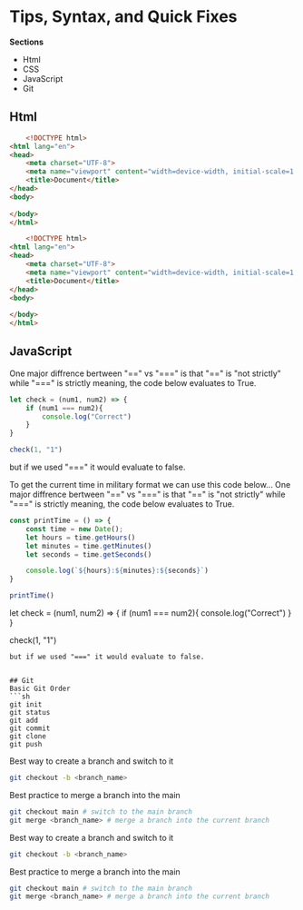 # Tips, Syntax, and Quick Fixes
**Sections**
* Html
* CSS
* JavaScript
* Git


## Html
```html
    <!DOCTYPE html>
<html lang="en">
<head>
    <meta charset="UTF-8">
    <meta name="viewport" content="width=device-width, initial-scale=1.0">
    <title>Document</title>
</head>
<body>
    
</body>
</html>
```
```html
    <!DOCTYPE html>
<html lang="en">
<head>
    <meta charset="UTF-8">
    <meta name="viewport" content="width=device-width, initial-scale=1.0">
    <title>Document</title>
</head>
<body>
    
</body>
</html>
```

## JavaScript
One major diffrence bertween "==" vs "===" is that "==" is "not strictly" while "===" is strictly meaning, the code below evaluates to True.

```js
let check = (num1, num2) => {
    if (num1 === num2){
        console.log("Correct")
    }
}

check(1, "1")
```
but if we used "===" it would evaluate to false.

To get the current time in military format we can use this code below...
One major diffrence bertween "==" vs "===" is that "==" is "not strictly" while "===" is strictly meaning, the code below evaluates to True.

```js
const printTime = () => {
    const time = new Date();
    let hours = time.getHours()
    let minutes = time.getMinutes()
    let seconds = time.getSeconds()

    console.log(`${hours}:${minutes}:${seconds}`)
}

printTime()
```
let check = (num1, num2) => {
    if (num1 === num2){
        console.log("Correct")
    }
}

check(1, "1")
```
but if we used "===" it would evaluate to false.


## Git
Basic Git Order
```sh
git init
git status
git add
git commit 
git clone
git push
```

Best way to create a branch and switch to it
```sh
git checkout -b <branch_name>
```

Best practice to merge a branch into the main 
```sh
git checkout main # switch to the main branch
git merge <branch_name> # merge a branch into the current branch
```

Best way to create a branch and switch to it
```sh
git checkout -b <branch_name>
```

Best practice to merge a branch into the main 
```sh
git checkout main # switch to the main branch
git merge <branch_name> # merge a branch into the current branch
```